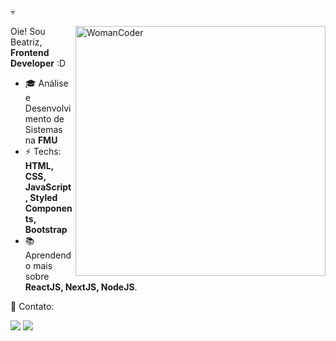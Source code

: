 💀

<img src="https://www.pngitem.com/pimgs/m/173-1739801_women-in-tech-png-transparent-png.png" min-width="400px" max-width="400px" width="400px" align="right" alt="WomanCoder">

<p align="left"> 
  Oie! Sou Beatriz, <strong>Frontend Developer</strong> :D<br>
 
- 🎓 Análise e Desenvolvimento de Sistemas na **FMU**
- ⚡ Techs: **HTML, CSS, JavaScript, Styled Components, Bootstrap**
- 📚 Aprendendo mais sobre **ReactJS, NextJS, NodeJS**.
</p>

<p align="left">
  💌 Contato:
</p>

<p align="left">
  <a href="mailto:beatrizsantanajob@gmail.com" alt="Gmail" target="_blank">
  <img src="https://img.shields.io/badge/-Gmail-FF0000?style=flat-square&labelColor=FF0000&logo=gmail&logoColor=white" /></a>

  <a href="https://linkedin.com/in/beatrizsantanarosa" alt="Linkedin" target="_blank">
  <img src="https://img.shields.io/badge/-Linkedin-0e76a8?style=flat-square&logo=Linkedin&logoColor=white" /></a>
</p>  

